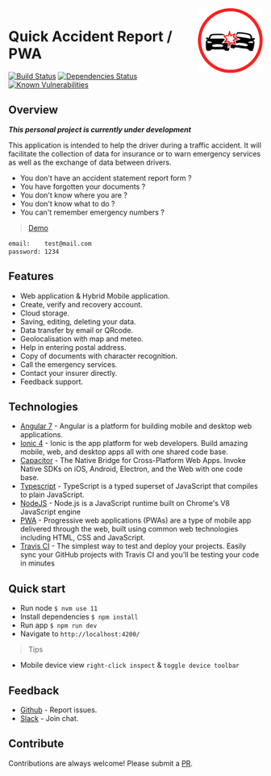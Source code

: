 <img src="src/assets/icons/icon-128x128.png" align="right" />

# Quick Accident Report / PWA

[![Build Status](https://travis-ci.com/reek/pwa-quick-accident-report.svg?branch=master)](https://travis-ci.com/reek/pwa-quick-accident-report) [![Dependencies Status](https://david-dm.org/reek/pwa-quick-accident-report/status.svg)](https://david-dm.org/reek/pwa-quick-accident-report) [![Known Vulnerabilities](https://snyk.io/test/github/reek/pwa-quick-accident-report/badge.svg)](https://snyk.io/test/github/reek/pwa-quick-accident-report)

## Overview
***This personal project is currently under development***

This application is intended to help the driver during a traffic accident.
It will facilitate the collection of data for insurance or to warn emergency services as well as the exchange of data between drivers.

- You don't have an accident statement report form ?
- You have forgotten your documents ?
- You don't know where you are ?
- You don't know what to do ?
- You can't remember emergency numbers ?

> [Demo](https://reek.github.io/pwa-quick-accident-report/)
````
email:    test@mail.com
password: 1234
````

## Features
- Web application & Hybrid Mobile application.
- Create, verify and recovery account.
- Cloud storage.
- Saving, editing, deleting your data.
- Data transfer by email or QRcode.
- Geolocalisation with map and meteo.
- Help in entering postal address.
- Copy of documents with character recognition.
- Call the emergency services.
- Contact your insurer directly.
- Feedback support.

## Technologies
- [Angular 7](https://angular.io/) - Angular is a platform for building mobile and desktop web applications.
- [Ionic 4](https://ionicframework.com/) - Ionic is the app platform for web developers. Build amazing mobile, web, and desktop apps all with one shared code base.
- [Capacitor](https://github.com/RichardLitt/standard-readme) - The Native Bridge for Cross-Platform Web Apps. Invoke Native SDKs on iOS, Android, Electron, and the Web with one code base.
- [Typescript](https://www.typescriptlang.org/) - TypeScript is a typed superset of JavaScript that compiles to plain JavaScript.
- [NodeJS](https://nodejs.org/) - Node.js is a JavaScript runtime built on Chrome's V8 JavaScript engine
- [PWA](https://en.wikipedia.org/wiki/Progressive_web_applications) - Progressive web applications (PWAs) are a type of mobile app delivered through the web, built using common web technologies including HTML, CSS and JavaScript.
- [Travis CI](https://travis-ci.com/) - The simplest way to test and deploy your projects. Easily sync your GitHub projects with Travis CI and you'll be testing your code in minutes

## Quick start
- Run node `$ nvm use 11`
- Install dependencies `$ npm install`
- Run app `$ npm run dev`
- Navigate to `http://localhost:4200/`

> Tips
- Mobile device view `right-click inspect` & `toggle device toolbar`

## Feedback
- [Github](https://github.com/reek/pwa-quick-accident-report/issues) - Report issues.
- [Slack](https://nomade-advanced.slack.com/messages/CJD9AMSRW) - Join chat.

## Contribute
Contributions are always welcome!
Please submit a [PR](pulls).

